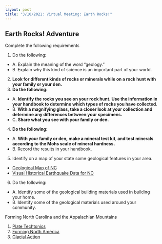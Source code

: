 ```yaml
---
layout: post
title: "3/10/2021: Virtual Meeting: Earth Rocks!"
---
```


## Earth Rocks! Adventure
Complete the following requirements

1. Do the following:
- A. Explain the meaning of the word “geology.”
- B. Explain why this kind of science is an important part of your world.
2. **Look for different kinds of rocks or minerals while on a rock hunt with your family or your den.**
3. **Do the following**:
- A. **Identify the rocks you see on your rock hunt. Use the information in your handbook to determine which types of rocks you have collected.**
- B. **With a magnifying glass, take a closer look at your collection and determine any differences between your specimens.**
- C. **Share what you see with your family or den.**
4. **Do the following**:
- A. **With your family or den, make a mineral test kit, and test minerals according to the Mohs scale of mineral hardness.**
- B. Record the results in your handbook.
5. Identify on a map of your state some geological features in your area.
- [Geological Map of NC](https://digital.ncdcr.gov/digital/collection/p16062coll9/id/220297/)
- [Visual Historical Earthquake Data for NC](https://ncdenr.maps.arcgis.com/apps/opsdashboard/index.html#/8e85c4cbca9e4e738b95be875fd2feae)
6. Do the following:
- A. Identify some of the geological building materials used in building your home.
- B. Identify some of the geological materials used around your community.

Forming North Carolina and the Appalachian Mountains
1. [Plate Techtonics](https://youtu.be/KB7HzF2O3Kg)
2. [Forming North America](https://youtu.be/jzqnUvE66HA)
3. [Glacial Action](https://youtu.be/PbYXiJsF5mw)
